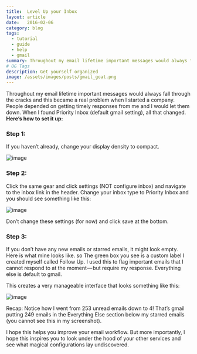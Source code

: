 ```yaml
---
title:  Level Up your Inbox
layout: article
date:   2016-02-06
category: blog
tags:
  - tutorial
  - guide
  - help
  - gmail
summary: Throughout my email lifetime important messages would always fall through the cracks and this became a real problem when I started a company. People depended on getting timely responses from me and I would let them down. When I found Priority Inbox (default gmail setting), all that changed. [...]
# OG Tags
description: Get yourself organized
image: /assets/images/posts/gmail_goat.png 
---
```



Throughout my email lifetime important messages would always fall through the cracks and this became a real problem when I started a company. People depended on getting timely responses from me and I would let them down. When I found Priority Inbox (default gmail setting), all that changed.
<b>Here’s how to set it up:</b>

### Step 1:
If you haven’t already, change your display density to compact.

![image](https://cdn-images-1.medium.com/max/1600/1*ggJEjE-olGDZZamxxN7tFg.jpeg)


### Step 2:
Click the same gear and click settings (NOT configure inbox) and navigate to the inbox link in the header. Change your inbox type to Priority Inbox and you should see something like this:

![image](https://cdn-images-1.medium.com/max/1600/1*xc1HFvohmz7Ti26LZiyFgg.png)

Don’t change these settings (for now) and click save at the bottom.

### Step 3:
If you don’t have any new emails or starred emails, it might look empty. Here is what mine looks like. so The green box you see is a custom label I created myself called Follow Up. I used this to flag important emails that I cannot respond to at the moment — but require my response. Everything else is default to gmail.

This creates a very manageable interface that looks something like this:

![image](https://cdn-images-1.medium.com/max/1600/1*U30mDSdJudjctDktBjHLag.png)

Recap:
Notice how I went from 253 unread emails down to 4! That’s gmail putting 249 emails in the Everything Else section below my starred emails (you cannot see this in my screenshot).

I hope this helps you improve your email workflow. But more importantly, I hope this inspires you to look under the hood of your other services and see what magical configurations lay undiscovered.
